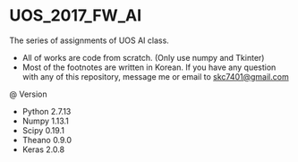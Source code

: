 # UOS_2017_FW_AI

The series of assignments of UOS AI class.

* All of works are code from scratch. (Only use numpy and Tkinter) 
* Most of the footnotes are written in Korean. If you have any question with any of this repository, message me or email to skc7401@gmail.com


@ Version

* Python 2.7.13
* Numpy 1.13.1
* Scipy 0.19.1
* Theano 0.9.0
* Keras 2.0.8
